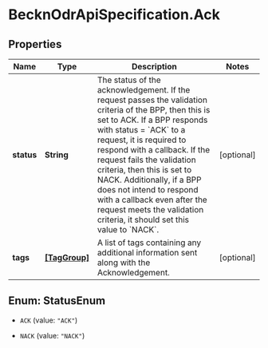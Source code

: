 # BecknOdrApiSpecification.Ack

## Properties

Name | Type | Description | Notes
------------ | ------------- | ------------- | -------------
**status** | **String** | The status of the acknowledgement. If the request passes the validation criteria of the BPP, then this is set to ACK. If a BPP responds with status &#x3D; &#x60;ACK&#x60; to a request, it is required to respond with a callback. If the request fails the validation criteria, then this is set to NACK. Additionally, if a BPP does not intend to respond with a callback even after the request meets the validation criteria, it should set this value to &#x60;NACK&#x60;. | [optional] 
**tags** | [**[TagGroup]**](TagGroup.md) | A list of tags containing any additional information sent along with the Acknowledgement. | [optional] 



## Enum: StatusEnum


* `ACK` (value: `"ACK"`)

* `NACK` (value: `"NACK"`)




